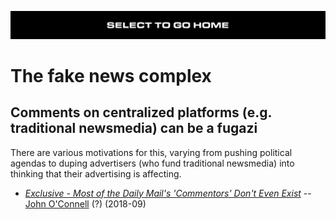 [![](https://raw.githubusercontent.com/wdbm/InfoPeace/master/media/InfoPeace_home.png)](https://github.com/wdbm/InfoPeace/blob/master/README.md)

# The fake news complex

## Comments on centralized platforms (e.g. traditional newsmedia) can be a fugazi

There are various motivations for this, varying from pushing political agendas to duping advertisers (who fund traditional newsmedia) into thinking that their advertising is affecting.

- [*Exclusive - Most of the Daily Mail's 'Commentors' Don't Even Exist*](https://www.farrightwatch.net/2018/09/most-of-daily-mails-commentors-dont.html) -- [John O'Connell](https://twitter.com/jdpoc) (?) (2018-09)
